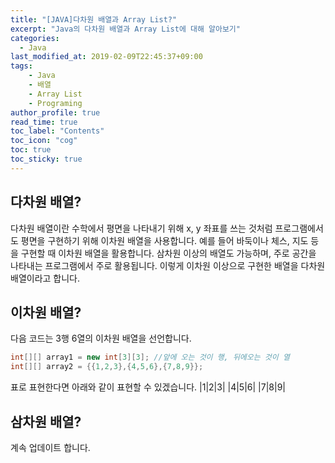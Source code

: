 ```yaml
---
title: "[JAVA]다차원 배열과 Array List?"
excerpt: "Java의 다차원 배열과 Array List에 대해 알아보기"
categories: 
  - Java
last_modified_at: 2019-02-09T22:45:37+09:00
tags: 
    - Java
    - 배열
    - Array List
    - Programing
author_profile: true
read_time: true
toc_label: "Contents" 
toc_icon: "cog" 
toc: true
toc_sticky: true
---
```

## 다차원 배열?
다차원 배열이란 수학에서 평면을 나타내기 위해 x, y 좌표를 쓰는 것처럼 프로그램에서도 평면을 구현하기 위해 이차원 배열을 사용합니다.
예를 들어 바둑이나 체스, 지도 등을 구현할 때 이차원 배열을 활용합니다. 삼차원 이상의 배열도 가능하며, 주로 공간을 나타내는 프로그램에서
주로 활용됩니다. 이렇게 이차원 이상으로 구현한 배열을 다차원 배열이라고 합니다.

## 이차원 배열?
다음 코드는 3행 6열의 이차원 배열을 선언합니다.
```java
int[][] array1 = new int[3][3]; //앞에 오는 것이 행, 뒤에오는 것이 열
int[][] array2 = {{1,2,3},{4,5,6},{7,8,9}};
```
표로 표현한다면 아래와 같이 표현할 수 있겠습니다.
|1|2|3|
|4|5|6|
|7|8|9|

## 삼차원 배열?

계속 업데이트 합니다.
